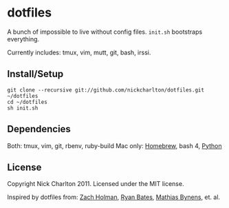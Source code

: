 # dotfiles

A bunch of impossible to live without config files. `init.sh` bootstraps everything.

Currently includes: tmux, vim, mutt, git, bash, irssi.

## Install/Setup

    git clone --recursive git://github.com/nickcharlton/dotfiles.git ~/dotfiles
    cd ~/dotfiles
    sh init.sh

## Dependencies

Both: tmux, vim, git, rbenv, ruby-build
Mac only: [Homebrew](https://github.com/mxcl/homebrew), bash 4, [Python](http://docs.python-guide.org/en/latest/starting/install/osx/)

## License

Copyright Nick Charlton 2011. Licensed under the MIT license.

Inspired by dotfiles from: [Zach Holman](https://github.com/holman/dotfiles), [Ryan Bates](https://github.com/ryanb/dotfiles), [Mathias Bynens](https://github.com/mathiasbynens/dotfiles), et. al.

